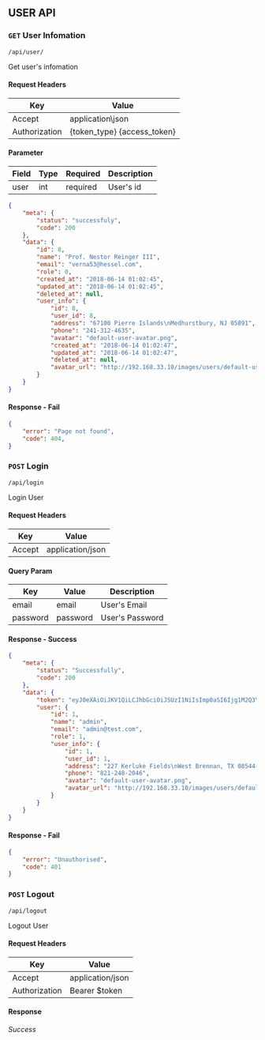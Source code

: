 ## USER API

### `GET` User Infomation
```
/api/user/
```
Get user's infomation
#### Request Headers
| Key | Value |
|---|---|
| Accept | application\json |
| Authorization | {token_type} {access_token} |

#### Parameter
| Field | Type | Required | Description |
|---|---|---|---|
| user | int | required | User's id |
```json
{
    "meta": {
        "status": "successfuly",
        "code": 200
    },
    "data": {
        "id": 8,
        "name": "Prof. Nestor Reinger III",
        "email": "verna53@hessel.com",
        "role": 0,
        "created_at": "2018-06-14 01:02:45",
        "updated_at": "2018-06-14 01:02:45",
        "deleted_at": null,
        "user_info": {
            "id": 8,
            "user_id": 8,
            "address": "67100 Pierre Islands\nMedhurstbury, NJ 05891",
            "phone": "241-312-4635",
            "avatar": "default-user-avatar.png",
            "created_at": "2018-06-14 01:02:47",
            "updated_at": "2018-06-14 01:02:47",
            "deleted_at": null,
            "avatar_url": "http://192.168.33.10/images/users/default-user-avatar.png"
        }
    }
}
```
#### Response - Fail
```json
{
    "error": "Page not found",
    "code": 404,
}
```
### `POST` Login
```
/api/login
```
Login User
#### Request Headers
| Key | Value |
|---|---|
|Accept|application/json

#### Query Param
| Key | Value | Description |
|---|---|---|
| email | email | User's Email |
| password | password | User's Password |

#### Response - Success
```json
{
    "meta": {
        "status": "Successfully",
        "code": 200
    },
    "data": {
        "token": "eyJ0eXAiOiJKV1QiLCJhbGciOiJSUzI1NiIsImp0aSI6Ijg1M2Q3Y2U1ODdhNWZmY2I1MDNlZWFmZGRjNmNlYjNlOWZmM2Q4NDFlNTJlMTljZjYzMTk3MGE2MTRiNGFjZDljMzYzODAwMGI0OTlhZDNjIn0.eyJhdWQiOiIzIiwianRpIjoiODUzZDdjZTU4N2E1ZmZjYjUwM2VlYWZkZGM2Y2ViM2U5ZmYzZDg0MWU1MmUxOWNmNjMxOTcwYTYxNGI0YWNkOWMzNjM4MDAwYjQ5OWFkM2MiLCJpYXQiOjE1MjkwMzE4NDMsIm5iZiI6MTUyOTAzMTg0MywiZXhwIjoxNTYwNTY3ODQzLCJzdWIiOiIxIiwic2NvcGVzIjpbXX0.C1IE07D9AThUsVC2kmfRJRUvfKlySYQvBIIfQ0i2dTI-Afrr_Sm_uy5UJjh95OOO191abyKNYo6ak4kSHQzyNwYdXFCVyc9wX8UrgqDmhXEycJFCBNQTuF3rgs0z-01qurz3FoRcHoQ3BeXBdXDgl2FW6haBFj705U6PvcUuge1rlZs90K6fODz4CysW5U-5qYp10wA7-2kI1RDsnhHEga8crtFQxh2ugNSrCrNF8bozu0OSq8YgUUUdoOwSBmGYruYHWjtGPYTVlRKoNdsCELnscq_z-9FrvNQtSaWmV7wbLq3ydE1Nb4vkRI4C469hw53G31MSLTxDRk_QGjLLwtmeu5H69yAPAGvGYUjFP3vfJlyksJcZMqtX1Zd4v5wQwnddGv186riLbSMwHCDoUXUpQV903kNqGIez600EV0V3VQk8FLtH-_jMtIE21X838ED8Cx7KQNJOke9if2yjagDOpMx7V11siSEO72rCkmP2hYOpXE1Xa1vhVTcp3k708hEngNvtXnVLerui8r1vEA8M4we1tyIuuDCtOCsaIpNE7fIqrH4sK4gDQOVhLL0rGBiiqxtL3MsCwl87KKRAL2LsZXvsUh6EF7Tq-Hu1xJgwNrcNGs3xDkkxxLEtiVg1bcMzsbdGy7C9PJKEoJ02B7mhBMZ3l9KKOyVoSHe_4n4",
        "user": {
            "id": 1,
            "name": "admin",
            "email": "admin@test.com",
            "role": 1,
            "user_info": {
                "id": 1,
                "user_id": 1,
                "address": "227 Kerluke Fields\nWest Brennan, TX 08544-6989",
                "phone": "821-248-2046",
                "avatar": "default-user-avatar.png",
                "avatar_url": "http://192.168.33.10/images/users/default-user-avatar.png"
            }
        }
    }
}
```
#### Response - Fail
``` json
{
    "error": "Unauthorised",
    "code": 401
}
```
### `POST` Logout
```
/api/logout
```
Logout User
#### Request Headers
| Key | Value |
|---|---|
|Accept|application/json
|Authorization|Bearer $token

#### Response
 _Success_
 